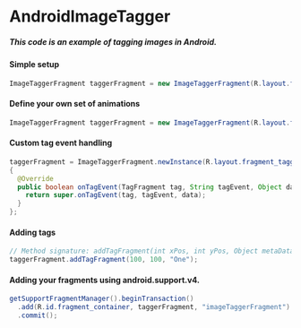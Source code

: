 # AndroidImageTagger
##### This code is an example of tagging images in Android.

#### Simple setup
```java
ImageTaggerFragment taggerFragment = new ImageTaggerFragment(R.layout.fragment_tagger);
```

#### Define your own set of animations
```java
ImageTaggerFragment taggerFragment = new ImageTaggerFragment(R.layout.fragment_tagger, R.anim.zoom_in, R.anim.zoom_out, R.anim.zoom_large, R.anim.zoom_normal);
```

#### Custom tag event handling
```java
taggerFragment = ImageTaggerFragment.newInstance(R.layout.fragment_tagger);
{
  @Override
  public boolean onTagEvent(TagFragment tag, String tagEvent, Object data) {
    return super.onTagEvent(tag, tagEvent, data);
  }
};
```

#### Adding tags
```java
// Method signature: addTagFragment(int xPos, int yPos, Object metaData)
taggerFragment.addTagFragment(100, 100, "One");
```

#### Adding your fragments using android.support.v4.
```java
getSupportFragmentManager().beginTransaction()
  .add(R.id.fragment_container, taggerFragment, "imageTaggerFragment")
  .commit();
```

